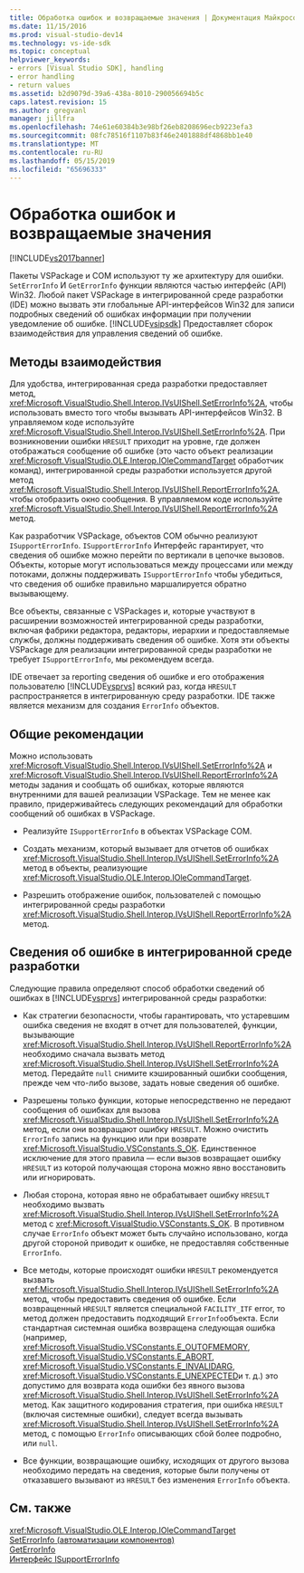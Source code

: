 ```yaml
---
title: Обработка ошибок и возвращаемые значения | Документация Майкрософт
ms.date: 11/15/2016
ms.prod: visual-studio-dev14
ms.technology: vs-ide-sdk
ms.topic: conceptual
helpviewer_keywords:
- errors [Visual Studio SDK], handling
- error handling
- return values
ms.assetid: b2d9079d-39a6-438a-8010-290056694b5c
caps.latest.revision: 15
ms.author: gregvanl
manager: jillfra
ms.openlocfilehash: 74e61e60384b3e98bf26eb8208696ecb9223efa3
ms.sourcegitcommit: 08fc78516f1107b83f46e2401888df4868bb1e40
ms.translationtype: MT
ms.contentlocale: ru-RU
ms.lasthandoff: 05/15/2019
ms.locfileid: "65696333"
---
```

# <a name="error-handling-and-return-values"></a>Обработка ошибок и возвращаемые значения
[!INCLUDE[vs2017banner](../includes/vs2017banner.md)]

Пакеты VSPackage и COM используют ту же архитектуру для ошибки. `SetErrorInfo` И `GetErrorInfo` функции являются частью интерфейс (API) Win32. Любой пакет VSPackage в интегрированной среде разработки (IDE) можно вызвать эти глобальные API-интерфейсов Win32 для записи подробных сведений об ошибках информации при получении уведомление об ошибке. [!INCLUDE[vsipsdk](../includes/vsipsdk-md.md)] Предоставляет сборок взаимодействия для управления сведений об ошибке.  
  
## <a name="interop-methods"></a>Методы взаимодействия  
 Для удобства, интегрированная среда разработки предоставляет метод, <xref:Microsoft.VisualStudio.Shell.Interop.IVsUIShell.SetErrorInfo%2A>, чтобы использовать вместо того чтобы вызывать API-интерфейсов Win32. В управляемом коде используйте <xref:Microsoft.VisualStudio.Shell.Interop.IVsUIShell.SetErrorInfo%2A>. При возникновении ошибки `HRESULT` приходит на уровне, где должен отображаться сообщение об ошибке (это часто объект реализации <xref:Microsoft.VisualStudio.OLE.Interop.IOleCommandTarget> обработчик команд), интегрированной среды разработки используется другой метод <xref:Microsoft.VisualStudio.Shell.Interop.IVsUIShell.ReportErrorInfo%2A>, чтобы отобразить окно сообщения. В управляемом коде используйте <xref:Microsoft.VisualStudio.Shell.Interop.IVsUIShell.ReportErrorInfo%2A> метод.  
  
 Как разработчик VSPackage, объектов COM обычно реализуют `ISupportErrorInfo`. `ISupportErrorInfo` Интерфейс гарантирует, что сведения об ошибке можно перейти по вертикали в цепочке вызовов. Объекты, которые могут использоваться между процессами или между потоками, должны поддерживать `ISupportErrorInfo` чтобы убедиться, что сведения об ошибке правильно маршалируется обратно вызывающему.  
  
 Все объекты, связанные с VSPackages и, которые участвуют в расширении возможностей интегрированной среды разработки, включая фабрики редактора, редакторы, иерархии и предоставляемые службы, должны поддерживать сведения об ошибке. Хотя эти объекты VSPackage для реализации интегрированной среды разработки не требует `ISupportErrorInfo`, мы рекомендуем всегда.  
  
 IDE отвечает за reporting сведения об ошибке и его отображения пользователю [!INCLUDE[vsprvs](../includes/vsprvs-md.md)] всякий раз, когда `HRESULT` распространяется в интегрированную среду разработки. IDE также является механизм для создания `ErrorInfo` объектов.  
  
## <a name="general-guidelines"></a>Общие рекомендации  
 Можно использовать <xref:Microsoft.VisualStudio.Shell.Interop.IVsUIShell.SetErrorInfo%2A> и <xref:Microsoft.VisualStudio.Shell.Interop.IVsUIShell.ReportErrorInfo%2A> методы задания и сообщать об ошибках, которые являются внутренними для вашей реализации VSPackage. Тем не менее как правило, придерживайтесь следующих рекомендаций для обработки сообщений об ошибках в VSPackage.  
  
- Реализуйте `ISupportErrorInfo` в объектах VSPackage COM.  
  
- Создать механизм, который вызывает для отчетов об ошибках <xref:Microsoft.VisualStudio.Shell.Interop.IVsUIShell.SetErrorInfo%2A> метод в объекты, реализующие <xref:Microsoft.VisualStudio.OLE.Interop.IOleCommandTarget>.  
  
- Разрешить отображение ошибок, пользователей с помощью интегрированной среды разработки <xref:Microsoft.VisualStudio.Shell.Interop.IVsUIShell.ReportErrorInfo%2A> метод.  
  
## <a name="error-information-in-the-ide"></a>Сведения об ошибке в интегрированной среде разработки  
 Следующие правила определяют способ обработки сведений об ошибках в [!INCLUDE[vsprvs](../includes/vsprvs-md.md)] интегрированной среды разработки:  
  
- Как стратегии безопасности, чтобы гарантировать, что устаревшим ошибка сведения не входят в отчет для пользователей, функции, вызывающие <xref:Microsoft.VisualStudio.Shell.Interop.IVsUIShell.ReportErrorInfo%2A> необходимо сначала вызвать метод <xref:Microsoft.VisualStudio.Shell.Interop.IVsUIShell.SetErrorInfo%2A> метод. Передайте `null` снимите кэшированный ошибки сообщения, прежде чем что-либо вызове, задать новые сведения об ошибке.  
  
- Разрешены только функции, которые непосредственно не передают сообщения об ошибках для вызова <xref:Microsoft.VisualStudio.Shell.Interop.IVsUIShell.SetErrorInfo%2A> метод, если они возвращают ошибку `HRESULT`. Можно очистить `ErrorInfo` запись на функцию или при возврате <xref:Microsoft.VisualStudio.VSConstants.S_OK>. Единственное исключение для этого правила — если вызов возвращает ошибку `HRESULT` из которой получающая сторона можно явно восстановить или игнорировать.  
  
- Любая сторона, которая явно не обрабатывает ошибку `HRESULT` необходимо вызвать <xref:Microsoft.VisualStudio.Shell.Interop.IVsUIShell.SetErrorInfo%2A> метод с <xref:Microsoft.VisualStudio.VSConstants.S_OK>. В противном случае `ErrorInfo` объект может быть случайно использовано, когда другой стороной приводит к ошибке, не предоставляя собственные `ErrorInfo`.  
  
- Все методы, которые происходят ошибки `HRESULT` рекомендуется вызвать <xref:Microsoft.VisualStudio.Shell.Interop.IVsUIShell.SetErrorInfo%2A> метод, чтобы предоставить сведения об ошибке. Если возвращенный `HRESULT` является специальной `FACILITY_ITF` error, то метод должен предоставить подходящий `ErrorInfo`объекта. Если стандартная системная ошибка возвращена следующая ошибка (например, <xref:Microsoft.VisualStudio.VSConstants.E_OUTOFMEMORY>, <xref:Microsoft.VisualStudio.VSConstants.E_ABORT>, <xref:Microsoft.VisualStudio.VSConstants.E_INVALIDARG>, <xref:Microsoft.VisualStudio.VSConstants.E_UNEXPECTED>и т. д.) это допустимо для возврата кода ошибки без явного вызова <xref:Microsoft.VisualStudio.Shell.Interop.IVsUIShell.SetErrorInfo%2A> метод. Как защитного кодирования стратегия, при ошибка `HRESULT` (включая системные ошибки), следует всегда вызывать <xref:Microsoft.VisualStudio.Shell.Interop.IVsUIShell.SetErrorInfo%2A> метод, с помощью `ErrorInfo` описывающих сбой более подробно, или `null`.  
  
- Все функции, возвращающие ошибку, исходящих от другого вызова необходимо передать на сведения, которые были получены от отказавшего вызывают из `HRESULT` без изменения `ErrorInfo` объекта.  
  
## <a name="see-also"></a>См. также  
 <xref:Microsoft.VisualStudio.OLE.Interop.IOleCommandTarget>   
 [SetErrorInfo (автоматизации компонентов)](https://msdn.microsoft.com/8eaacfac-fc37-4eaa-870b-10b99d598d66)   
 [GetErrorInfo](https://msdn.microsoft.com/03317526-8c4f-4173-bc10-110c8112676a)   
 [Интерфейс ISupportErrorInfo](https://msdn.microsoft.com/42d33066-36b4-4a5b-aa5d-46682e560f32)
